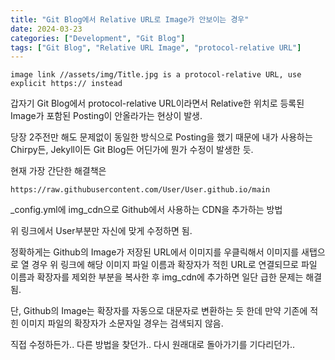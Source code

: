 ```yaml
---
title: "Git Blog에서 Relative URL로 Image가 안보이는 경우"
date: 2024-03-23
categories: ["Development", "Git Blog"]
tags: ["Git Blog", "Relative URL Image", "protocol-relative URL"]
---
```


```
image link //assets/img/Title.jpg is a protocol-relative URL, use explicit https:// instead
```
갑자기 Git Blog에서 protocol-relative URL이라면서 Relative한 위치로 등록된 Image가 포함된 Posting이 안올라가는 현상이 발생.

당장 2주전만 해도 문제없이 동일한 방식으로 Posting을 했기 때문에 내가 사용하는 Chirpy든, Jekyll이든 Git Blog든 어딘가에 뭔가 수정이 발생한 듯.

현재 가장 간단한 해결책은

```
https://raw.githubusercontent.com/User/User.github.io/main
```

_config.yml에 img_cdn으로 Github에서 사용하는 CDN을 추가하는 방법

위 링크에서 User부분만 자신에 맞게 수정하면 됨.

정확하게는 Github의 Image가 저장된 URL에서 이미지를 우클릭해서 이미지를 새탭으로 열 경우 위 링크에 해당 이미지 파일 이름과 확장자가 적힌 URL로 연결되므로 파일 이름과 확장자를 제외한 부분을 복사한 후 img_cdn에 추가하면 일단 급한 문제는 해결됨.

단, Github의 Image는 확장자를 자동으로 대문자로 변환하는 듯 한데 만약 기존에 적힌 이미지 파일의 확장자가 소문자일 경우는 검색되지 않음.

직접 수정하든가.. 다른 방법을 찾던가.. 다시 원래대로 돌아가기를 기다리던가..
